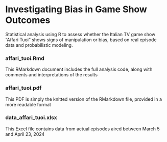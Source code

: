 # Investigating Bias in Game Show Outcomes
Statistical analysis using R to assess whether the Italian TV game show “Affari Tuoi” shows signs of manipulation or bias, based on real episode data and probabilistic modeling.

### affari_tuoi.Rmd
This RMarkdown document includes the full analysis code, along with comments and interpretations of the results

### affari_tuoi.pdf
This PDF is simply the knitted version of the RMarkdown file, provided in a more readable format

### data_affari_tuoi.xlsx
This Excel file contains data from actual episodes aired between March 5 and April 23, 2024
